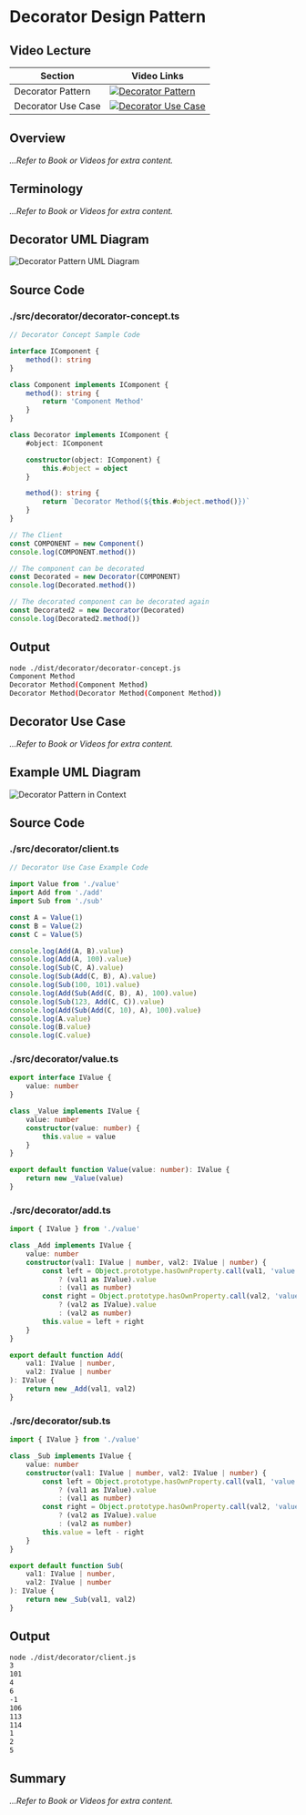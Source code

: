 # Decorator Design Pattern

## Video Lecture

| Section            | Video Links                                                                                                                                                                                                            |
| ------------------ | ---------------------------------------------------------------------------------------------------------------------------------------------------------------------------------------------------------------------- |
| Decorator Pattern  | <a id="ytVideoLink" href="https://www.youtube.com/watch?v=umWz9o8IQtY&list=PLKWUX7aMnlELvv8bXquIgxXYyHH5SFlaP" target="_blank" title="Decorator Pattern"><img src="../img/yt_btn_sm.gif" alt="Decorator Pattern"/></a>   |
| Decorator Use Case | <a id="ytVideoLink" href="https://www.youtube.com/watch?v=_Q2E3mNCqY4&list=PLKWUX7aMnlELvv8bXquIgxXYyHH5SFlaP" target="_blank" title="Decorator Use Case"><img src="../img/yt_btn_sm.gif" alt="Decorator Use Case"/></a> |

## Overview

_...Refer to Book or Videos for extra content._

## Terminology

_...Refer to Book or Videos for extra content._

## Decorator UML Diagram

![Decorator Pattern UML Diagram](../img/decorator_concept.svg)

## Source Code

### ./src/decorator/decorator-concept.ts

```typescript
// Decorator Concept Sample Code

interface IComponent {
    method(): string
}

class Component implements IComponent {
    method(): string {
        return 'Component Method'
    }
}

class Decorator implements IComponent {
    #object: IComponent

    constructor(object: IComponent) {
        this.#object = object
    }

    method(): string {
        return `Decorator Method(${this.#object.method()})`
    }
}

// The Client
const COMPONENT = new Component()
console.log(COMPONENT.method())

// The component can be decorated
const Decorated = new Decorator(COMPONENT)
console.log(Decorated.method())

// The decorated component can be decorated again
const Decorated2 = new Decorator(Decorated)
console.log(Decorated2.method())
```

## Output

```bash
node ./dist/decorator/decorator-concept.js
Component Method
Decorator Method(Component Method)
Decorator Method(Decorator Method(Component Method))
```

## Decorator Use Case

_...Refer to Book or Videos for extra content._

## Example UML Diagram

![Decorator Pattern in Context](../img/decorator_example.svg)

## Source Code

### ./src/decorator/client.ts

```typescript
// Decorator Use Case Example Code

import Value from './value'
import Add from './add'
import Sub from './sub'

const A = Value(1)
const B = Value(2)
const C = Value(5)

console.log(Add(A, B).value)
console.log(Add(A, 100).value)
console.log(Sub(C, A).value)
console.log(Sub(Add(C, B), A).value)
console.log(Sub(100, 101).value)
console.log(Add(Sub(Add(C, B), A), 100).value)
console.log(Sub(123, Add(C, C)).value)
console.log(Add(Sub(Add(C, 10), A), 100).value)
console.log(A.value)
console.log(B.value)
console.log(C.value)
```

### ./src/decorator/value.ts

```typescript
export interface IValue {
    value: number
}

class _Value implements IValue {
    value: number
    constructor(value: number) {
        this.value = value
    }
}

export default function Value(value: number): IValue {
    return new _Value(value)
}
```

### ./src/decorator/add.ts

```typescript
import { IValue } from './value'

class _Add implements IValue {
    value: number
    constructor(val1: IValue | number, val2: IValue | number) {
        const left = Object.prototype.hasOwnProperty.call(val1, 'value')
            ? (val1 as IValue).value
            : (val1 as number)
        const right = Object.prototype.hasOwnProperty.call(val2, 'value')
            ? (val2 as IValue).value
            : (val2 as number)
        this.value = left + right
    }
}

export default function Add(
    val1: IValue | number,
    val2: IValue | number
): IValue {
    return new _Add(val1, val2)
}
```

### ./src/decorator/sub.ts

```typescript
import { IValue } from './value'

class _Sub implements IValue {
    value: number
    constructor(val1: IValue | number, val2: IValue | number) {
        const left = Object.prototype.hasOwnProperty.call(val1, 'value')
            ? (val1 as IValue).value
            : (val1 as number)
        const right = Object.prototype.hasOwnProperty.call(val2, 'value')
            ? (val2 as IValue).value
            : (val2 as number)
        this.value = left - right
    }
}

export default function Sub(
    val1: IValue | number,
    val2: IValue | number
): IValue {
    return new _Sub(val1, val2)
}
```

## Output

```bash
node ./dist/decorator/client.js
3
101
4
6
-1
106
113
114
1
2
5
```

<!-- ## New Coding Concepts

### todo -->

## Summary

_...Refer to Book or Videos for extra content._
